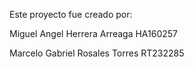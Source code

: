 Este proyecto fue creado por:

Miguel Angel Herrera Arreaga HA160257

Marcelo Gabriel Rosales Torres RT232285

